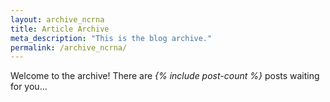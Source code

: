 ```yaml
---
layout: archive_ncrna
title: Article Archive
meta_description: "This is the blog archive."
permalink: /archive_ncrna/
---
```

Welcome to the archive! There are *{% include post-count %}* posts waiting for you…



